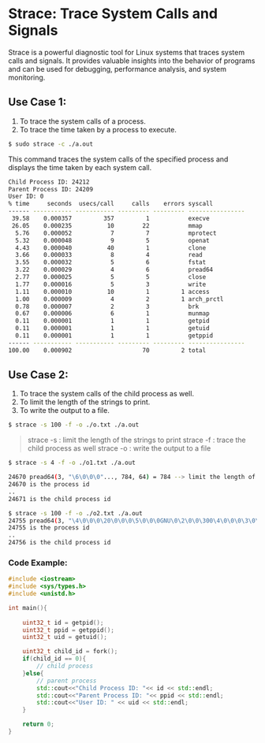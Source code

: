 # Strace: Trace System Calls and Signals

Strace is a powerful diagnostic tool for Linux systems that traces system calls and signals. It provides valuable insights into the behavior of programs and can be used for debugging, performance analysis, and system monitoring.

## Use Case 1:
1. To trace the system calls of a process.
2. To trace the time taken by a process to execute.

```bash
$ sudo strace -c ./a.out
```
This command traces the system calls of the specified process and displays the time taken by each system call.

```bash
Child Process ID: 24212
Parent Process ID: 24209
User ID: 0
% time     seconds  usecs/call     calls    errors syscall
------ ----------- ----------- --------- --------- ----------------
 39.58    0.000357         357         1           execve
 26.05    0.000235          10        22           mmap
  5.76    0.000052           7         7           mprotect
  5.32    0.000048           9         5           openat
  4.43    0.000040          40         1           clone
  3.66    0.000033           8         4           read
  3.55    0.000032           5         6           fstat
  3.22    0.000029           4         6           pread64
  2.77    0.000025           5         5           close
  1.77    0.000016           5         3           write
  1.11    0.000010          10         1         1 access
  1.00    0.000009           4         2         1 arch_prctl
  0.78    0.000007           2         3           brk
  0.67    0.000006           6         1           munmap
  0.11    0.000001           1         1           getpid
  0.11    0.000001           1         1           getuid
  0.11    0.000001           1         1           getppid
------ ----------- ----------- --------- --------- ----------------
100.00    0.000902                    70         2 total


``` 

## Use Case 2:
1. To trace the system calls of the child process as well.
2. To limit the length of the strings to print.
3. To write the output to a file.

``` bash
$ strace -s 100 -f -o ./o.txt ./a.out
```
> strace -s : limit the length of the strings to print
> strace -f : trace the child process as well
> strace -o : write the output to a file

``` bash
$ strace -s 4 -f -o ./o1.txt ./a.out 
```

``` bash
24670 pread64(3, "\6\0\0\0"..., 784, 64) = 784 --> limit the length of the strings to print
24670 is the process id
..
24671 is the child process id
```

``` bash
$ strace -s 100 -f -o ./o2.txt ./a.out 
24755 pread64(3, "\4\0\0\0\20\0\0\0\5\0\0\0GNU\0\2\0\0\300\4\0\0\0\3\0\0\0\0\0\0\0", 32, 848) = 32
24755 is the process id
..
24756 is the child process id
```

### Code Example:

```cpp
#include <iostream>
#include <sys/types.h>
#include <unistd.h>

int main(){
    
    uint32_t id = getpid();
    uint32_t ppid = getppid();
    uint32_t uid = getuid();

    uint32_t child_id = fork();
    if(child_id == 0){
        // child process
    }else{
        // parent process
        std::cout<<"Child Process ID: "<< id << std::endl;  
        std::cout<<"Parent Process ID: "<< ppid << std::endl;
        std::cout<<"User ID: " << uid << std::endl;
    }   

    return 0;
}
```